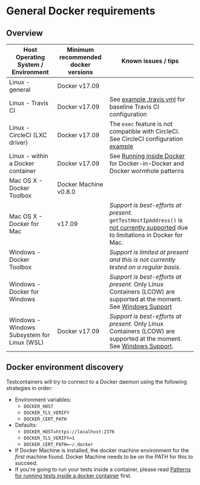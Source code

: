 # General Docker requirements

## Overview

| Host Operating System / Environment | Minimum recommended docker versions | Known issues / tips                                                                                                                                                                                                                                                                                                                                                |
|-------------------------------------|-----------------------------|--------------------------------------------------------------------------------------------------------------------------------------------------------------------------------------------------------------------------------------------------------------------------------------------------------------------------------------------------------------------|
| Linux - general                     | Docker v17.09              |                                                                                                                                                                                                                                                                                                                                                                    |
| Linux - Travis CI                   | Docker v17.09              | See [example .travis.yml](https://raw.githubusercontent.com/testcontainers/testcontainers-java/master/.travis.yml) for baseline Travis CI configuration                                                                                                                                                                                                                                                                                     |
| Linux - CircleCI (LXC driver)      | Docker v17.09               | The `exec` feature is not compatible with CircleCI. See CircleCI configuration [example](./continuous_integration/circle_ci.md)                                                                                                                                                                                                                                   |
| Linux - within a Docker container            | Docker v17.09              | See [Running inside Docker](continuous_integration/dind_patterns.md) for Docker-in-Docker and Docker wormhole patterns                                                                                                                                                                                                                              |
| Mac OS X - Docker Toolbox           | Docker Machine v0.8.0  |                                                                                                                                                                                                                                                                                                                                                                    |
| Mac OS X - Docker for Mac      | v17.09          | *Support is best-efforts at present*. `getTestHostIpAddress()` is [not currently supported](https://github.com/testcontainers/testcontainers-java/issues/166) due to limitations in Docker for Mac. |
| Windows - Docker Toolbox            |                             | *Support is limited at present and this is not currently tested on a regular basis*.                                                                                                                                                                                                                                                                               |
| Windows - Docker for Windows   |                             | *Support is best-efforts at present.* Only Linux Containers (LCOW) are supported at the moment. See [Windows Support](windows.md)                                                                                                                                                                                                                                                                                                                                        |
| Windows - Windows Subsystem for Linux (WSL) | Docker v17.09                       | *Support is best-efforts at present.* Only Linux Containers (LCOW) are supported at the moment. See [Windows Support](windows.md). |

## Docker environment discovery

Testcontainers will try to connect to a Docker daemon using the following strategies in order:

* Environment variables:
	* `DOCKER_HOST`
	* `DOCKER_TLS_VERIFY`
	* `DOCKER_CERT_PATH`
* Defaults:
	* `DOCKER_HOST=https://localhost:2376`
	* `DOCKER_TLS_VERIFY=1`
	* `DOCKER_CERT_PATH=~/.docker`
* If Docker Machine is installed, the docker machine environment for the *first* machine found. Docker Machine needs to be on the PATH for this to succeed.
* If you're going to run your tests inside a container, please read [Patterns for running tests inside a docker container](continuous_integration/dind_patterns.md) first.
